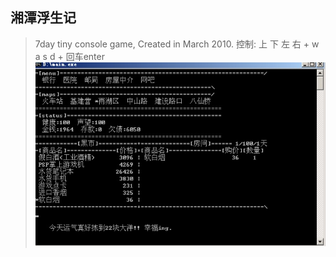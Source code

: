 ## 湘潭浮生记
> 7day tiny console game, Created in March 2010.
> 控制: 上 下 左 右 + w a s d + 回车enter
![](./screenshot.png)

